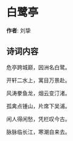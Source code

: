 # 白鹭亭

**作者**: 刘挚

## 诗词内容

危亭跨城巅，因洲名白鹭。

开轩二水上，寓目万景赴。

风涛豢鱼龙，烟云变汀渚。

孤禽点锺山，片席下吴浦。

闲人得闲愁，凭栏叹今古。

脉脉临长江，寒潮自来去。

